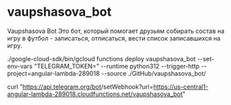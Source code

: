 # vaupshasova_bot
Vaupshasova Bot
Это бот, который помогает друзьям собирать состав на игру в футбол - записаться, отписаться, вести список записавшихся на игру.

./google-cloud-sdk/bin/gcloud functions deploy vaupshasova_bot --set-env-vars "TELEGRAM_TOKEN=<TOKEN>" --runtime python312 --trigger-http --project=angular-lambda-289018 --source ./GitHub/vaupshasova_bot/


curl "https://api.telegram.org/bot<TOKEN>/setWebhook?url=https://us-central1-angular-lambda-289018.cloudfunctions.net/vaupshasova_bot"
